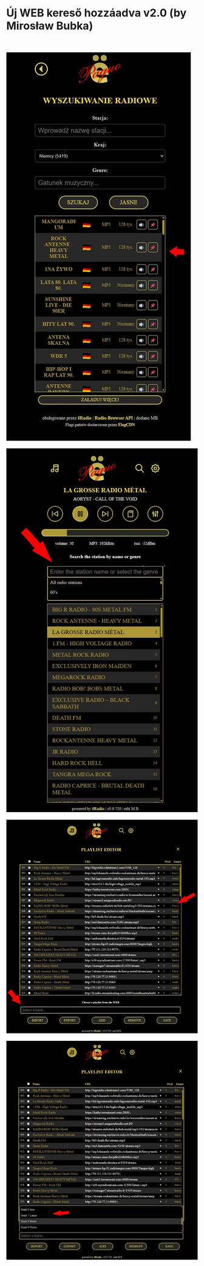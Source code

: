 # Új WEB kereső hozzáadva v2.0 (by Mirosław Bubka)<br><br>
![Search_01](1.jpg)<br><br>
![Search_01](2.jpg)<br><br>
![Search_01](3.jpg)<br><br>
![Search_01](4.jpg)<br><br>

